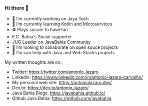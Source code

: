 ### Hi there 👋

- 🔭 I’m currently working on Jaya Tech
- 🌱 I’m currently learning Kotlin and Microservices
- :soccer: Plays soccer to have fan
- E.C. Bahia's Social supporter
- JUG Leader on JavaBahia Community
- 👯 I’m looking to collaborate on open souce projects
- 🤔 I’m can help with Java and Web Stacks projects

My written thoughts are on:
- Twitter: https://twitter.com/antonio_lazaro
- Linkedin: https://www.linkedin.com/in/antonio-lazaro-carvalho/
- My personal web site: https://antoniolazaro.dev/
- Dev.to: https://dev.to/antonio_lazaro/
- Java Bahia Blogs: https://javabahia.github.io/
- Github Java Bahia: https://github.com/javabahia
